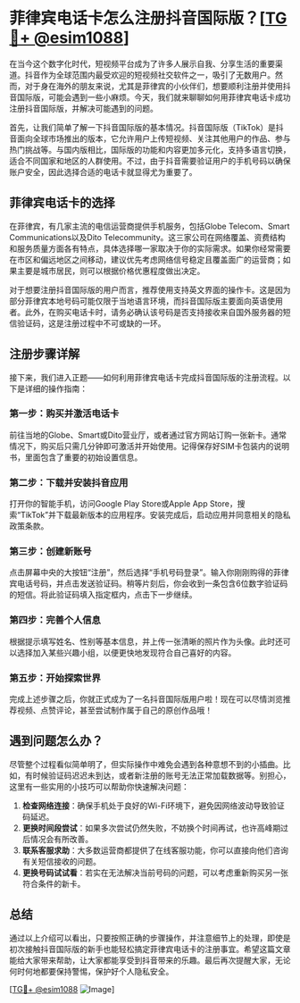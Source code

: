 # 菲律宾电话卡怎么注册抖音国际版？[[TG💪+ @esim1088](https://t.me/s/esim1088)]

在当今这个数字化时代，短视频平台成为了许多人展示自我、分享生活的重要渠道。抖音作为全球范围内最受欢迎的短视频社交软件之一，吸引了无数用户。然而，对于身在海外的朋友来说，尤其是菲律宾的小伙伴们，想要顺利注册并使用抖音国际版，可能会遇到一些小麻烦。今天，我们就来聊聊如何用菲律宾电话卡成功注册抖音国际版，并解决可能遇到的问题。

首先，让我们简单了解一下抖音国际版的基本情况。抖音国际版（TikTok）是抖音面向全球市场推出的版本，它允许用户上传短视频、关注其他用户的作品、参与热门挑战等。与国内版相比，国际版的功能和内容更加多元化，支持多语言切换，适合不同国家和地区的人群使用。不过，由于抖音需要验证用户的手机号码以确保账户安全，因此选择合适的电话卡就显得尤为重要了。

## 菲律宾电话卡的选择

在菲律宾，有几家主流的电信运营商提供手机服务，包括Globe Telecom、Smart Communications以及Dito Telecommunity。这三家公司在网络覆盖、资费结构和服务质量方面各有特点，具体选择哪一家取决于你的实际需求。如果你经常需要在市区和偏远地区之间移动，建议优先考虑网络信号稳定且覆盖面广的运营商；如果主要是城市居民，则可以根据价格优惠程度做出决定。

对于想要注册抖音国际版的用户而言，推荐使用支持英文界面的操作卡。这是因为部分菲律宾本地号码可能仅限于当地语言环境，而抖音国际版主要面向英语使用者。此外，在购买电话卡时，请务必确认该号码是否支持接收来自国外服务器的短信验证码，这是注册过程中不可或缺的一环。

## 注册步骤详解

接下来，我们进入正题——如何利用菲律宾电话卡完成抖音国际版的注册流程。以下是详细的操作指南：

### 第一步：购买并激活电话卡
前往当地的Globe、Smart或Dito营业厅，或者通过官方网站订购一张新卡。通常情况下，购买后只需几分钟即可激活并开始使用。记得保存好SIM卡包装内的说明书，里面包含了重要的初始设置信息。

### 第二步：下载并安装抖音应用
打开你的智能手机，访问Google Play Store或Apple App Store，搜索“TikTok”并下载最新版本的应用程序。安装完成后，启动应用并同意相关的隐私政策条款。

### 第三步：创建新账号
点击屏幕中央的大按钮“注册”，然后选择“手机号码登录”。输入你刚刚购得的菲律宾电话号码，并点击发送验证码。稍等片刻后，你会收到一条包含6位数字验证码的短信。将此验证码填入指定框内，点击下一步继续。

### 第四步：完善个人信息
根据提示填写姓名、性别等基本信息，并上传一张清晰的照片作为头像。此时还可以选择加入某些兴趣小组，以便更快地发现符合自己喜好的内容。

### 第五步：开始探索世界
完成上述步骤之后，你就正式成为了一名抖音国际版用户啦！现在可以尽情浏览推荐视频、点赞评论，甚至尝试制作属于自己的原创作品哦！

## 遇到问题怎么办？

尽管整个过程看似简单明了，但实际操作中难免会遇到各种意想不到的小插曲。比如，有时候验证码迟迟未到达，或者新注册的账号无法正常加载数据等。别担心，这里有一些实用的小技巧可以帮助你快速解决问题：

1. **检查网络连接**：确保手机处于良好的Wi-Fi环境下，避免因网络波动导致验证码延迟。
2. **更换时间段尝试**：如果多次尝试仍然失败，不妨换个时间再试，也许高峰期过后情况会有所改善。
3. **联系客服求助**：大多数运营商都提供了在线客服功能，你可以直接向他们咨询有关短信接收的问题。
4. **更换号码试试看**：若实在无法解决当前号码的问题，可以考虑重新购买另一张符合条件的新卡。

## 总结

通过以上介绍可以看出，只要按照正确的步骤操作，并注意细节上的处理，即使是初次接触抖音国际版的新手也能轻松搞定菲律宾电话卡的注册事宜。希望这篇文章能给大家带来帮助，让大家都能享受到抖音带来的乐趣。最后再次提醒大家，无论何时何地都要保持警惕，保护好个人隐私安全。

[[TG💪+ @esim1088](https://t.me/s/esim1088) ![Image](https://i.postimg.cc/4NQfJmqS/Snipaste-2025-05-13-00-14-12.png)]